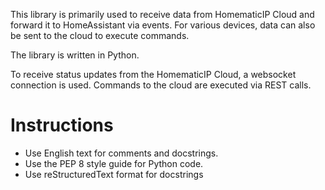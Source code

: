 This library is primarily used to receive data from HomematicIP Cloud and forward it to HomeAssistant via events.
For various devices, data can also be sent to the cloud to execute commands.

The library is written in Python.

To receive status updates from the HomematicIP Cloud, a websocket connection is used.
Commands to the cloud are executed via REST calls.

# Instructions
- Use English text for comments and docstrings.
- Use the PEP 8 style guide for Python code.
- Use reStructuredText format for docstrings
